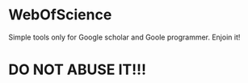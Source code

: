 # WebOfScience

Simple tools only for Google scholar and Goole programmer.
Enjoin it!

# DO NOT ABUSE IT!!!

